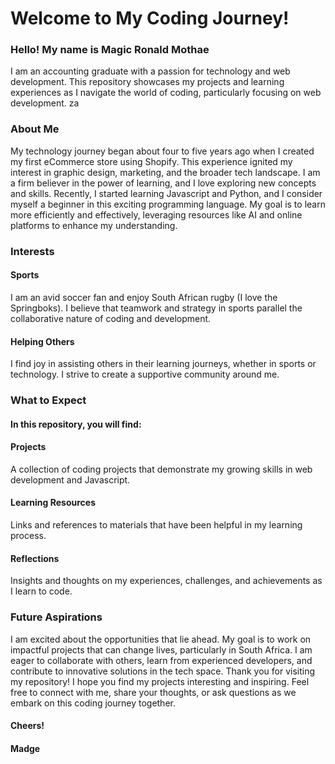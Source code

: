 
# Welcome to My Coding Journey!

### Hello! My name is Magic Ronald Mothae

I am an accounting graduate with a passion for technology and web development. This repository showcases my projects and learning experiences as I navigate the world of coding, particularly focusing on web development.
za
### About Me
My technology journey began about four to five years ago when I created my first eCommerce store using Shopify. This experience ignited my interest in graphic design, marketing, and the broader tech landscape. I am a firm believer in the power of learning, and I love exploring new concepts and skills.
Recently, I started learning Javascript and Python, and I consider myself a beginner in this exciting programming language. My goal is to learn more efficiently and effectively, leveraging resources like AI and online platforms to enhance my understanding.
### Interests
#### Sports 
I am an avid soccer fan and enjoy South African rugby (I love the Springboks). I believe that teamwork and strategy in sports parallel the collaborative nature of coding and development.
#### Helping Others
I find joy in assisting others in their learning journeys, whether in sports or technology. I strive to create a supportive community around me.
### What to Expect
#### In this repository, you will find:
#### Projects 
A collection of coding projects that demonstrate my growing skills in web development and Javascript.
#### Learning Resources
Links and references to materials that have been helpful in my learning process.
#### Reflections
Insights and thoughts on my experiences, challenges, and achievements as I learn to code.
### Future Aspirations
I am excited about the opportunities that lie ahead. My goal is to work on impactful projects that can change lives, particularly in South Africa. I am eager to collaborate with others, learn from experienced developers, and contribute to innovative solutions in the tech space.
Thank you for visiting my repository! I hope you find my projects interesting and inspiring. Feel free to connect with me, share your thoughts, or ask questions as we embark on this coding journey together.

#### Cheers!
#### Madge

